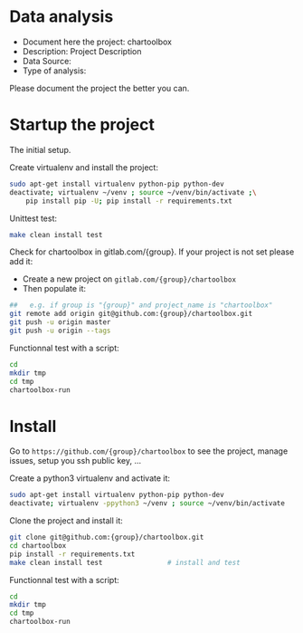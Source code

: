 # Data analysis
- Document here the project: chartoolbox
- Description: Project Description
- Data Source:
- Type of analysis:

Please document the project the better you can.

# Startup the project

The initial setup.

Create virtualenv and install the project:
```bash
sudo apt-get install virtualenv python-pip python-dev
deactivate; virtualenv ~/venv ; source ~/venv/bin/activate ;\
    pip install pip -U; pip install -r requirements.txt
```

Unittest test:
```bash
make clean install test
```

Check for chartoolbox in gitlab.com/{group}.
If your project is not set please add it:

- Create a new project on `gitlab.com/{group}/chartoolbox`
- Then populate it:

```bash
##   e.g. if group is "{group}" and project_name is "chartoolbox"
git remote add origin git@github.com:{group}/chartoolbox.git
git push -u origin master
git push -u origin --tags
```

Functionnal test with a script:

```bash
cd
mkdir tmp
cd tmp
chartoolbox-run
```

# Install

Go to `https://github.com/{group}/chartoolbox` to see the project, manage issues,
setup you ssh public key, ...

Create a python3 virtualenv and activate it:

```bash
sudo apt-get install virtualenv python-pip python-dev
deactivate; virtualenv -ppython3 ~/venv ; source ~/venv/bin/activate
```

Clone the project and install it:

```bash
git clone git@github.com:{group}/chartoolbox.git
cd chartoolbox
pip install -r requirements.txt
make clean install test                # install and test
```
Functionnal test with a script:

```bash
cd
mkdir tmp
cd tmp
chartoolbox-run
```
